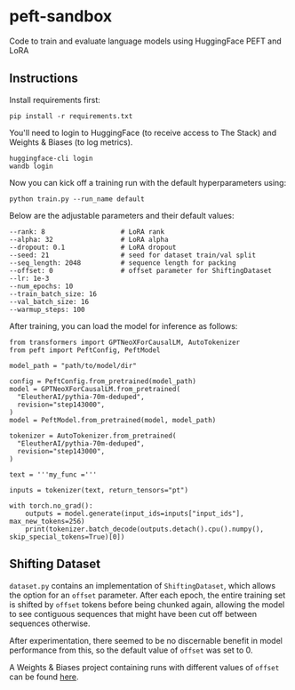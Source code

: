 # peft-sandbox
Code to train and evaluate language models using HuggingFace PEFT and LoRA

## Instructions

Install requirements first:

```
pip install -r requirements.txt
```

You'll need to login to HuggingFace (to receive access to The Stack) and Weights & Biases (to log metrics).

```
huggingface-cli login
wandb login
```

Now you can kick off a training run with the default hyperparameters using:

```
python train.py --run_name default
```

Below are the adjustable parameters and their default values:

```
--rank: 8                   # LoRA rank
--alpha: 32                 # LoRA alpha
--dropout: 0.1              # LoRA dropout
--seed: 21                  # seed for dataset train/val split
--seq_length: 2048          # sequence length for packing
--offset: 0                 # offset parameter for ShiftingDataset
--lr: 1e-3
--num_epochs: 10
--train_batch_size: 16
--val_batch_size: 16
--warmup_steps: 100
```

After training, you can load the model for inference as follows:

```
from transformers import GPTNeoXForCausalLM, AutoTokenizer
from peft import PeftConfig, PeftModel

model_path = "path/to/model/dir"

config = PeftConfig.from_pretrained(model_path)
model = GPTNeoXForCausalLM.from_pretrained(
  "EleutherAI/pythia-70m-deduped",
  revision="step143000",
)
model = PeftModel.from_pretrained(model, model_path)

tokenizer = AutoTokenizer.from_pretrained(
  "EleutherAI/pythia-70m-deduped",
  revision="step143000",
)

text = '''my_func ='''

inputs = tokenizer(text, return_tensors="pt")

with torch.no_grad():
    outputs = model.generate(input_ids=inputs["input_ids"], max_new_tokens=256)
    print(tokenizer.batch_decode(outputs.detach().cpu().numpy(), skip_special_tokens=True)[0])
```

## Shifting Dataset

`dataset.py` contains an implementation of `ShiftingDataset`, which allows the option for an `offset` parameter. After each epoch, the entire training set is shifted by `offset` tokens before being chunked again, allowing the model to see contiguous sequences that might have been cut off between sequences otherwise.

After experimentation, there seemed to be no discernable benefit in model performance from this, so the default value of `offset` was set to 0.

A Weights & Biases project containing runs with different values of `offset` can be found [here](https://wandb.ai/samuelzguo/pythia-peft-moonscript).
